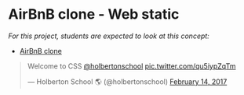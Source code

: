 # AirBnB clone - Web static

_For this project, students are expected to look at this concept:_

- [AirBnB clone](https://intranet.hbtn.io/concepts/74)

<blockquote class="twitter-tweet"><p lang="en" dir="ltr">Welcome to CSS <a href="https://twitter.com/holbertonschool?ref_src=twsrc%5Etfw">@holbertonschool</a> <a href="https://t.co/qu5iypZqTm">pic.twitter.com/qu5iypZqTm</a></p>&mdash; Holberton School 🌎 (@holbertonschool) <a href="https://twitter.com/holbertonschool/status/831650456464093185?ref_src=twsrc%5Etfw">February 14, 2017</a></blockquote>

